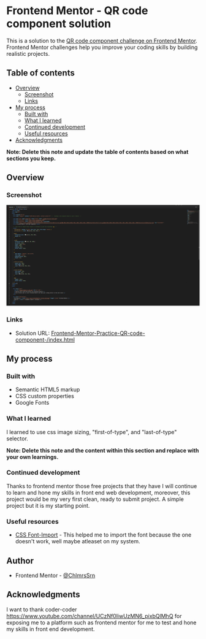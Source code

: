 # Frontend Mentor - QR code component solution

This is a solution to the [QR code component challenge on Frontend Mentor](https://www.frontendmentor.io/challenges/qr-code-component-iux_sIO_H). Frontend Mentor challenges help you improve your coding skills by building realistic projects. 

## Table of contents

- [Overview](#overview)
  - [Screenshot](#screenshot)
  - [Links](#links)
- [My process](#my-process)
  - [Built with](#built-with)
  - [What I learned](#what-i-learned)
  - [Continued development](#continued-development)
  - [Useful resources](#useful-resources)
- [Acknowledgments](#acknowledgments)

**Note: Delete this note and update the table of contents based on what sections you keep.**

## Overview

### Screenshot

![](/ScreenShot.png)

### Links

- Solution URL: [Frontend-Mentor-Practice-QR-code-component-/index.html](https://github.com/ChlmrsSrn/Frontend-Mentor-Practice-QR-code-component-/blob/main/index.html)

## My process

### Built with

- Semantic HTML5 markup
- CSS custom properties
- Google Fonts

### What I learned

I learned to use css image sizing, "first-of-type", and "last-of-type" selector. 

**Note: Delete this note and the content within this section and replace with your own learnings.**

### Continued development

Thanks to frontend mentor those free projects that they have I will continue to learn and hone my skills in front end web development, moreover, this project would be my very first clean,
ready to submit project. A simple project but it is my starting point.

### Useful resources

- [CSS Font-Import](https://www.w3schools.com/css/css3_fonts.asp) - This helped me to import the font because the one doesn't work, well maybe atleaset on my system.


## Author

- Frontend Mentor - [@ChlmrsSrn](https://www.frontendmentor.io/profile/ChlmrsSrn)


## Acknowledgments

I want to thank coder-coder https://www.youtube.com/channel/UCzNf0liwUzMN6_pixbQlMhQ for exposing me to a platform such as frontend mentor for me to test and hone my skills in front end development.

